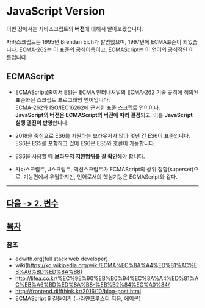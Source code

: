 JavaScript Version
===================
이번 장에서는 자바스크립트의 **버전**에 대해서 알아보겠습니다.

자바스크립트는 1995년 Brendan Eich가 발명했으며, 1997년에 ECMA표준이 되었습니다.
ECMA-262는 이 표준의 공식이름이고, ECMAScript는 이 언어의 공식적인 이름입니다.


## ECMAScript

- ECMAScript(줄여서 ES)는 ECMA 인터내셔널의 ECMA-262 기술 규격에 정의된 표준화된 스크립트 프로그래밍 언어입니다.  
  ECMA-262와 ISO/IEC16262에 근거한 표준 스크립트 언어이다.  
**JavaScript의 버전은 ECMAScript의 버전에 따라 결정**되고, 이를 **JavaScript 실행 엔진이 반영**합니다.

- 2018을 중심으로 ES6를 지원하는 브라우저가 많아 몇년 간 ES6이 표준입니다.
ES6은 ES5를 포함하고 있어 ES6은 ES5와 호환이 가능합니다.
- ES6을 사용할 때 **브라우저 지원범위를 잘 확인**해야 합니다.

- 자바스크립트, J스크립트, 액션스크립트가 ECMAScript의 상위 집합(superset)으로, 기능면에서 우월하지만, 언어로서의 핵심기능은 ECMAScript와 같다.

---

## [다음 -> 2. 변수](https://github.com/fed-gren/Web-Study/blob/master/JavaScript/2_변수.md)
## [목차](https://github.com/fed-gren/Web-Study/JavaScript/blob/master/README.md)

### 참조

- edwith.org(full stack web developer)
- wiki(https://ko.wikipedia.org/wiki/ECMA%EC%8A%A4%ED%81%AC%EB%A6%BD%ED%8A%B8)
- http://lifea.co.kr/%EC%9E%90%EB%B0%94%EC%8A%A4%ED%81%AC%EB%A6%BD%ED%8A%B8-%EB%B2%84%EC%A0%84/
- http://frontend.diffthink.kr/2016/10/blog-post.html
- ECMAScript 6 길들이기 (나라얀프루스티 지음, 에이콘)
